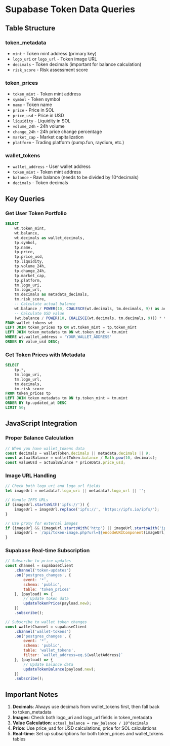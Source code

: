 # Supabase Token Data Queries

## Table Structure

### token_metadata
- `mint` - Token mint address (primary key)
- `logo_uri` or `logo_url` - Token image URL
- `decimals` - Token decimals (important for balance calculation)
- `risk_score` - Risk assessment score

### token_prices
- `token_mint` - Token mint address
- `symbol` - Token symbol
- `name` - Token name
- `price` - Price in SOL
- `price_usd` - Price in USD
- `liquidity` - Liquidity in SOL
- `volume_24h` - 24h volume
- `change_24h` - 24h price change percentage
- `market_cap` - Market capitalization
- `platform` - Trading platform (pump.fun, raydium, etc.)

### wallet_tokens
- `wallet_address` - User wallet address
- `token_mint` - Token mint address
- `balance` - Raw balance (needs to be divided by 10^decimals)
- `decimals` - Token decimals

## Key Queries

### Get User Token Portfolio
```sql
SELECT 
    wt.token_mint,
    wt.balance,
    wt.decimals as wallet_decimals,
    tp.symbol,
    tp.name,
    tp.price,
    tp.price_usd,
    tp.liquidity,
    tp.volume_24h,
    tp.change_24h,
    tp.market_cap,
    tp.platform,
    tm.logo_uri,
    tm.logo_url,
    tm.decimals as metadata_decimals,
    tm.risk_score,
    -- Calculate actual balance
    wt.balance / POWER(10, COALESCE(wt.decimals, tm.decimals, 9)) as actual_balance,
    -- Calculate USD value
    (wt.balance / POWER(10, COALESCE(wt.decimals, tm.decimals, 9))) * tp.price_usd as value_usd
FROM wallet_tokens wt
LEFT JOIN token_prices tp ON wt.token_mint = tp.token_mint
LEFT JOIN token_metadata tm ON wt.token_mint = tm.mint
WHERE wt.wallet_address = 'YOUR_WALLET_ADDRESS'
ORDER BY value_usd DESC;
```

### Get Token Prices with Metadata
```sql
SELECT 
    tp.*,
    tm.logo_uri,
    tm.logo_url,
    tm.decimals,
    tm.risk_score
FROM token_prices tp
LEFT JOIN token_metadata tm ON tp.token_mint = tm.mint
ORDER BY tp.updated_at DESC
LIMIT 50;
```

## JavaScript Integration

### Proper Balance Calculation
```javascript
// When you have wallet_tokens data
const decimals = walletToken.decimals || metadata.decimals || 9;
const actualBalance = walletToken.balance / Math.pow(10, decimals);
const valueUsd = actualBalance * priceData.price_usd;
```

### Image URL Handling
```javascript
// Check both logo_uri and logo_url fields
let imageUrl = metadata?.logo_uri || metadata?.logo_url || '';

// Handle IPFS URLs
if (imageUrl.startsWith('ipfs://')) {
    imageUrl = imageUrl.replace('ipfs://', 'https://ipfs.io/ipfs/');
}

// Use proxy for external images
if (imageUrl && (imageUrl.startsWith('http') || imageUrl.startsWith('ipfs://'))) {
    imageUrl = `/api/token-image.php?url=${encodeURIComponent(imageUrl)}`;
}
```

### Supabase Real-time Subscription
```javascript
// Subscribe to price updates
const channel = supabaseClient
    .channel('token-updates')
    .on('postgres_changes', {
        event: '*',
        schema: 'public',
        table: 'token_prices'
    }, (payload) => {
        // Update token data
        updateTokenPrice(payload.new);
    })
    .subscribe();

// Subscribe to wallet token changes
const walletChannel = supabaseClient
    .channel('wallet-tokens')
    .on('postgres_changes', {
        event: '*',
        schema: 'public',
        table: 'wallet_tokens',
        filter: `wallet_address=eq.${walletAddress}`
    }, (payload) => {
        // Update balance data
        updateTokenBalance(payload.new);
    })
    .subscribe();
```

## Important Notes

1. **Decimals**: Always use decimals from wallet_tokens first, then fall back to token_metadata
2. **Images**: Check both logo_uri and logo_url fields in token_metadata
3. **Value Calculation**: `actual_balance = raw_balance / 10^decimals`
4. **Price**: Use price_usd for USD calculations, price for SOL calculations
5. **Real-time**: Set up subscriptions for both token_prices and wallet_tokens tables